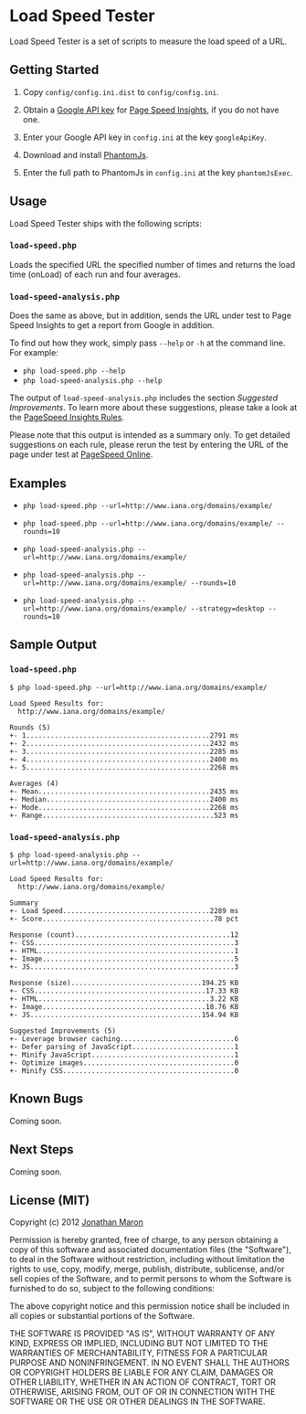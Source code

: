 # Load Speed Tester

Load Speed Tester is a set of scripts to measure the load speed of a URL.


## Getting Started

1. Copy `config/config.ini.dist` to `config/config.ini`.

2. Obtain a [Google API key](https://code.google.com/apis/console/) for [Page Speed Insights](https://developers.google.com/speed/docs/insights/), if you do not have one.

3. Enter your Google API key in `config.ini` at the key `googleApiKey`.

4. Download and install [PhantomJs](http://phantomjs.org/).

5. Enter the full path to PhantomJs in `config.ini` at the key `phantomJsExec`.


## Usage

Load Speed Tester ships with the following scripts:

### `load-speed.php`

Loads the specified URL the specified number of times and returns the load time (onLoad) of each run and four averages.

### `load-speed-analysis.php`

Does the same as above, but in addition, sends the URL under test to Page Speed Insights to get a report from Google in addition.

To find out how they work, simply pass `--help` or `-h` at the command line. For example:

- `php load-speed.php --help`
- `php load-speed-analysis.php --help`

The output of `load-speed-analysis.php` includes the section _Suggested Improvements_. To learn more about these suggestions, please take a look at the [PageSpeed Insights Rules](https://developers.google.com/speed/docs/insights/rules).

Please note that this output is intended as a summary only. To get detailed suggestions on each rule, please rerun the test by entering the URL of the page under test at [PageSpeed Online](https://developers.google.com/speed/pagespeed/insights).

## Examples

- `php load-speed.php --url=http://www.iana.org/domains/example/`
- `php load-speed.php --url=http://www.iana.org/domains/example/ --rounds=10`

- `php load-speed-analysis.php --url=http://www.iana.org/domains/example/`
- `php load-speed-analysis.php --url=http://www.iana.org/domains/example/ --rounds=10`
- `php load-speed-analysis.php --url=http://www.iana.org/domains/example/ --strategy=desktop --rounds=10`


## Sample Output

### `load-speed.php`

    $ php load-speed.php --url=http://www.iana.org/domains/example/

    Load Speed Results for:
      http://www.iana.org/domains/example/

    Rounds (5)
    +- 1.............................................2791 ms
    +- 2.............................................2432 ms
    +- 3.............................................2285 ms
    +- 4.............................................2400 ms
    +- 5.............................................2268 ms

    Averages (4)
    +- Mean..........................................2435 ms
    +- Median........................................2400 ms
    +- Mode..........................................2268 ms
    +- Range..........................................523 ms



### `load-speed-analysis.php`

    $ php load-speed-analysis.php --url=http://www.iana.org/domains/example/

    Load Speed Results for:
      http://www.iana.org/domains/example/

    Summary
    +- Load Speed....................................2289 ms
    +- Score..........................................78 pct

    Response (count)......................................12
    +- CSS.................................................3
    +- HTML................................................1
    +- Image...............................................5
    +- JS..................................................3

    Response (size)................................194.25 KB
    +- CSS..........................................17.33 KB
    +- HTML..........................................3.22 KB
    +- Image........................................18.76 KB
    +- JS..........................................154.94 KB

    Suggested Improvements (5)
    +- Leverage browser caching............................6
    +- Defer parsing of JavaScript.........................1
    +- Minify JavaScript...................................1
    +- Optimize images.....................................0
    +- Minify CSS..........................................0


## Known Bugs

Coming soon.


## Next Steps

Coming soon.


## License (MIT)

Copyright (c) 2012 [Jonathan Maron](https://plus.google.com/100550744378810193205/)

Permission is hereby granted, free of charge, to any person obtaining a copy of this software and associated documentation files (the "Software"), to deal in the Software without restriction, including without limitation the rights to use, copy, modify, merge, publish, distribute, sublicense, and/or sell copies of the Software, and to permit persons to whom the Software is furnished to do so, subject to the following conditions:

The above copyright notice and this permission notice shall be included in all copies or substantial portions of the Software.

THE SOFTWARE IS PROVIDED "AS IS", WITHOUT WARRANTY OF ANY KIND, EXPRESS OR IMPLIED, INCLUDING BUT NOT LIMITED TO THE WARRANTIES OF MERCHANTABILITY, FITNESS FOR A PARTICULAR PURPOSE AND NONINFRINGEMENT. IN NO EVENT SHALL THE AUTHORS OR COPYRIGHT HOLDERS BE LIABLE FOR ANY CLAIM, DAMAGES OR OTHER LIABILITY, WHETHER IN AN ACTION OF CONTRACT, TORT OR OTHERWISE, ARISING FROM, OUT OF OR IN CONNECTION WITH THE SOFTWARE OR THE USE OR OTHER DEALINGS IN THE SOFTWARE.